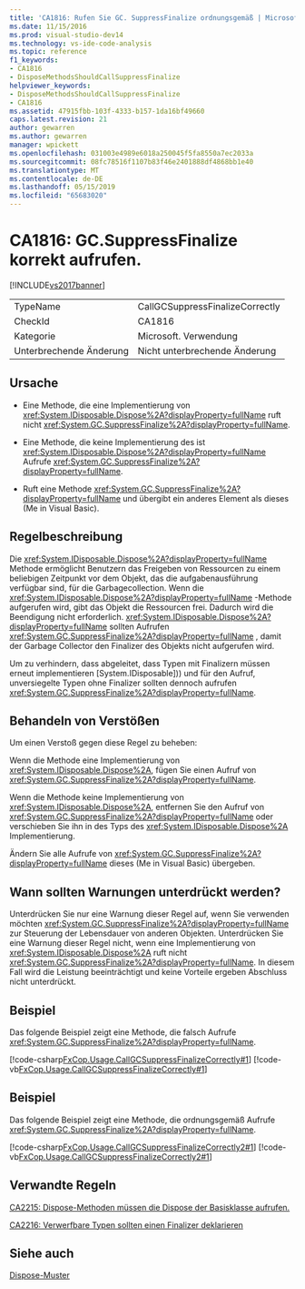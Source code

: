 ```yaml
---
title: 'CA1816: Rufen Sie GC. SuppressFinalize ordnungsgemäß | Microsoft-Dokumentation'
ms.date: 11/15/2016
ms.prod: visual-studio-dev14
ms.technology: vs-ide-code-analysis
ms.topic: reference
f1_keywords:
- CA1816
- DisposeMethodsShouldCallSuppressFinalize
helpviewer_keywords:
- DisposeMethodsShouldCallSuppressFinalize
- CA1816
ms.assetid: 47915fbb-103f-4333-b157-1da16bf49660
caps.latest.revision: 21
author: gewarren
ms.author: gewarren
manager: wpickett
ms.openlocfilehash: 031003e4989e6018a250045f5fa8550a7ec2033a
ms.sourcegitcommit: 08fc78516f1107b83f46e2401888df4868bb1e40
ms.translationtype: MT
ms.contentlocale: de-DE
ms.lasthandoff: 05/15/2019
ms.locfileid: "65683020"
---
```

# <a name="ca1816-call-gcsuppressfinalize-correctly"></a>CA1816: GC.SuppressFinalize korrekt aufrufen.
[!INCLUDE[vs2017banner](../includes/vs2017banner.md)]

|||
|-|-|
|TypeName|CallGCSuppressFinalizeCorrectly|
|CheckId|CA1816|
|Kategorie|Microsoft. Verwendung|
|Unterbrechende Änderung|Nicht unterbrechende Änderung|

## <a name="cause"></a>Ursache

- Eine Methode, die eine Implementierung von <xref:System.IDisposable.Dispose%2A?displayProperty=fullName> ruft nicht <xref:System.GC.SuppressFinalize%2A?displayProperty=fullName>.

- Eine Methode, die keine Implementierung des ist <xref:System.IDisposable.Dispose%2A?displayProperty=fullName> Aufrufe <xref:System.GC.SuppressFinalize%2A?displayProperty=fullName>.

- Ruft eine Methode <xref:System.GC.SuppressFinalize%2A?displayProperty=fullName> und übergibt ein anderes Element als dieses (Me in Visual Basic).

## <a name="rule-description"></a>Regelbeschreibung
 Die <xref:System.IDisposable.Dispose%2A?displayProperty=fullName> Methode ermöglicht Benutzern das Freigeben von Ressourcen zu einem beliebigen Zeitpunkt vor dem Objekt, das die aufgabenausführung verfügbar sind, für die Garbagecollection. Wenn die <xref:System.IDisposable.Dispose%2A?displayProperty=fullName> -Methode aufgerufen wird, gibt das Objekt die Ressourcen frei. Dadurch wird die Beendigung nicht erforderlich. <xref:System.IDisposable.Dispose%2A?displayProperty=fullName> sollten Aufrufen <xref:System.GC.SuppressFinalize%2A?displayProperty=fullName> , damit der Garbage Collector den Finalizer des Objekts nicht aufgerufen wird.

 Um zu verhindern, dass abgeleitet, dass Typen mit Finalizern müssen erneut implementieren [System.IDisposable])<!-- TODO: review code entity reference <xref:assetId:///System.IDisposable?qualifyHint=True&amp;autoUpgrade=False>  -->) und für den Aufruf, unversiegelte Typen ohne Finalizer sollten dennoch aufrufen <xref:System.GC.SuppressFinalize%2A?displayProperty=fullName>.

## <a name="how-to-fix-violations"></a>Behandeln von Verstößen
 Um einen Verstoß gegen diese Regel zu beheben:

 Wenn die Methode eine Implementierung von <xref:System.IDisposable.Dispose%2A>, fügen Sie einen Aufruf von <xref:System.GC.SuppressFinalize%2A?displayProperty=fullName>.

 Wenn die Methode keine Implementierung von <xref:System.IDisposable.Dispose%2A>, entfernen Sie den Aufruf von <xref:System.GC.SuppressFinalize%2A?displayProperty=fullName> oder verschieben Sie ihn in des Typs des <xref:System.IDisposable.Dispose%2A> Implementierung.

 Ändern Sie alle Aufrufe von <xref:System.GC.SuppressFinalize%2A?displayProperty=fullName> dieses (Me in Visual Basic) übergeben.

## <a name="when-to-suppress-warnings"></a>Wann sollten Warnungen unterdrückt werden?
 Unterdrücken Sie nur eine Warnung dieser Regel auf, wenn Sie verwenden möchten <xref:System.GC.SuppressFinalize%2A?displayProperty=fullName> zur Steuerung der Lebensdauer von anderen Objekten. Unterdrücken Sie eine Warnung dieser Regel nicht, wenn eine Implementierung von <xref:System.IDisposable.Dispose%2A> ruft nicht <xref:System.GC.SuppressFinalize%2A?displayProperty=fullName>. In diesem Fall wird die Leistung beeinträchtigt und keine Vorteile ergeben Abschluss nicht unterdrückt.

## <a name="example"></a>Beispiel
 Das folgende Beispiel zeigt eine Methode, die falsch Aufrufe <xref:System.GC.SuppressFinalize%2A?displayProperty=fullName>.

 [!code-csharp[FxCop.Usage.CallGCSuppressFinalizeCorrectly#1](../snippets/csharp/VS_Snippets_CodeAnalysis/FxCop.Usage.CallGCSuppressFinalizeCorrectly/CS/FxCop.Usage.CallGCSuppressFinalizeCorrectly.cs#1)]
 [!code-vb[FxCop.Usage.CallGCSuppressFinalizeCorrectly#1](../snippets/visualbasic/VS_Snippets_CodeAnalysis/FxCop.Usage.CallGCSuppressFinalizeCorrectly/VB/FxCop.Usage.CallGCSuppressFinalizeCorrectly.vb#1)]

## <a name="example"></a>Beispiel
 Das folgende Beispiel zeigt eine Methode, die ordnungsgemäß Aufrufe <xref:System.GC.SuppressFinalize%2A?displayProperty=fullName>.

 [!code-csharp[FxCop.Usage.CallGCSuppressFinalizeCorrectly2#1](../snippets/csharp/VS_Snippets_CodeAnalysis/FxCop.Usage.CallGCSuppressFinalizeCorrectly2/CS/FxCop.Usage.CallGCSuppressFinalizeCorrectly2.cs#1)]
 [!code-vb[FxCop.Usage.CallGCSuppressFinalizeCorrectly2#1](../snippets/visualbasic/VS_Snippets_CodeAnalysis/FxCop.Usage.CallGCSuppressFinalizeCorrectly2/VB/FxCop.Usage.CallGCSuppressFinalizeCorrectly2.vb#1)]

## <a name="related-rules"></a>Verwandte Regeln
 [CA2215: Dispose-Methoden müssen die Dispose der Basisklasse aufrufen.](../code-quality/ca2215-dispose-methods-should-call-base-class-dispose.md)

 [CA2216: Verwerfbare Typen sollten einen Finalizer deklarieren](../code-quality/ca2216-disposable-types-should-declare-finalizer.md)

## <a name="see-also"></a>Siehe auch
 [Dispose-Muster](https://msdn.microsoft.com/library/31a6c13b-d6a2-492b-9a9f-e5238c983bcb)
